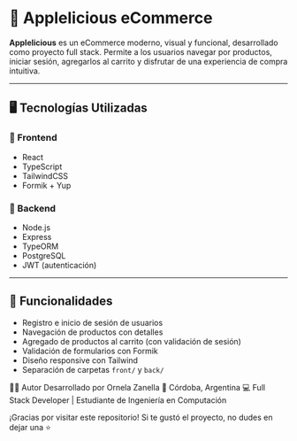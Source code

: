 # 🍏 Applelicious eCommerce

**Applelicious** es un eCommerce moderno, visual y funcional, desarrollado como proyecto full stack. Permite a los usuarios navegar por productos, iniciar sesión, agregarlos al carrito y disfrutar de una experiencia de compra intuitiva.

---

## 🖥️ Tecnologías Utilizadas

### 🔹 Frontend
- React
- TypeScript
- TailwindCSS
- Formik + Yup

### 🔹 Backend
- Node.js
- Express
- TypeORM
- PostgreSQL
- JWT (autenticación)

---

## 🚀 Funcionalidades

- Registro e inicio de sesión de usuarios
- Navegación de productos con detalles
- Agregado de productos al carrito (con validación de sesión)
- Validación de formularios con Formik
- Diseño responsive con Tailwind
- Separación de carpetas `front/` y `back/`

🧑‍💻 Autor
Desarrollado por Ornela Zanella
📍 Córdoba, Argentina
💻 Full Stack Developer | Estudiante de Ingeniería en Computación

¡Gracias por visitar este repositorio! Si te gustó el proyecto, no dudes en dejar una ⭐

